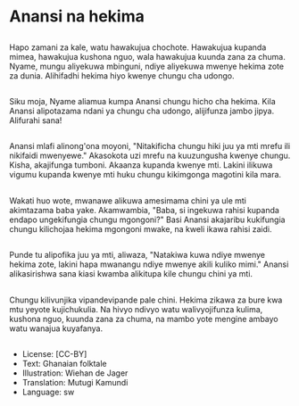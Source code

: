 # Anansi na hekima

##
Hapo zamani za kale, watu hawakujua chochote. Hawakujua kupanda mimea, hawakujua kushona nguo, wala hawakujua kuunda zana za chuma. Nyame, mungu aliyekuwa mbinguni, ndiye aliyekuwa mwenye hekima zote za dunia. Alihifadhi hekima hiyo kwenye chungu cha udongo.

##
Siku moja, Nyame aliamua kumpa Anansi chungu hicho cha hekima. Kila Anansi alipotazama ndani ya chungu cha udongo, alijifunza jambo jipya. Alifurahi sana!

##
Anansi mlafi alinong'ona moyoni, "Nitakificha chungu hiki juu ya mti mrefu ili nikifaidi mwenyewe." Akasokota uzi mrefu na kuuzungusha kwenye chungu. Kisha, akajifunga tumboni. Akaanza kupanda kwenye mti. Lakini ilikuwa vigumu kupanda kwenye mti huku chungu kikimgonga magotini kila mara.

##
Wakati huo wote, mwanawe alikuwa amesimama chini ya ule mti akimtazama baba yake. Akamwambia, "Baba, si ingekuwa rahisi kupanda endapo ungekifungia chungu mgongoni?" Basi Anansi akajaribu kukifungia chungu kilichojaa hekima mgongoni mwake, na kweli ikawa rahisi zaidi.

##
Punde tu alipofika juu ya mti, aliwaza, "Natakiwa kuwa ndiye mwenye hekima zote, lakini hapa mwanangu ndiye mwenye akili kuliko mimi." Anansi alikasirishwa sana kiasi kwamba alikitupa kile chungu chini ya mti.

##
Chungu kilivunjika vipandevipande pale chini. Hekima zikawa za bure kwa mtu yeyote kujichukulia. Na hivyo ndivyo watu walivyojifunza kulima, kushona nguo, kuunda zana za chuma, na mambo yote mengine ambayo watu wanajua kuyafanya.

##
* License: [CC-BY]
* Text: Ghanaian folktale
* Illustration: Wiehan de Jager
* Translation: Mutugi Kamundi
* Language: sw
